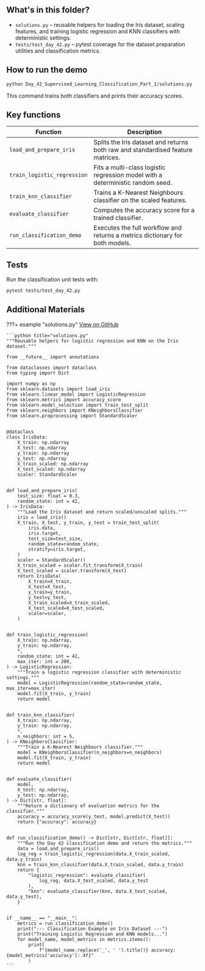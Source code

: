 ## What's in this folder?

- `solutions.py` – reusable helpers for loading the Iris dataset, scaling features, and training logistic regression and KNN classifiers with deterministic settings.
- `tests/test_day_42.py` – pytest coverage for the dataset preparation utilities and classification metrics.

## How to run the demo

```bash
python Day_42_Supervised_Learning_Classification_Part_1/solutions.py
```

This command trains both classifiers and prints their accuracy scores.

## Key functions

| Function | Description |
| --- | --- |
| `load_and_prepare_iris` | Splits the Iris dataset and returns both raw and standardised feature matrices. |
| `train_logistic_regression` | Fits a multi-class logistic regression model with a deterministic random seed. |
| `train_knn_classifier` | Trains a K-Nearest Neighbours classifier on the scaled features. |
| `evaluate_classifier` | Computes the accuracy score for a trained classifier. |
| `run_classification_demo` | Executes the full workflow and returns a metrics dictionary for both models. |

## Tests

Run the classification unit tests with:

```bash
pytest tests/test_day_42.py
```

## Additional Materials

???+ example "solutions.py"
[View on GitHub](https://github.com/saint2706/Coding-For-MBA/blob/main/Day_42_Supervised_Learning_Classification_Part_1/solutions.py)

````
```python title="solutions.py"
"""Reusable helpers for logistic regression and KNN on the Iris dataset."""

from __future__ import annotations

from dataclasses import dataclass
from typing import Dict

import numpy as np
from sklearn.datasets import load_iris
from sklearn.linear_model import LogisticRegression
from sklearn.metrics import accuracy_score
from sklearn.model_selection import train_test_split
from sklearn.neighbors import KNeighborsClassifier
from sklearn.preprocessing import StandardScaler


@dataclass
class IrisData:
    X_train: np.ndarray
    X_test: np.ndarray
    y_train: np.ndarray
    y_test: np.ndarray
    X_train_scaled: np.ndarray
    X_test_scaled: np.ndarray
    scaler: StandardScaler


def load_and_prepare_iris(
    test_size: float = 0.3,
    random_state: int = 42,
) -> IrisData:
    """Load the Iris dataset and return scaled/unscaled splits."""
    iris = load_iris()
    X_train, X_test, y_train, y_test = train_test_split(
        iris.data,
        iris.target,
        test_size=test_size,
        random_state=random_state,
        stratify=iris.target,
    )
    scaler = StandardScaler()
    X_train_scaled = scaler.fit_transform(X_train)
    X_test_scaled = scaler.transform(X_test)
    return IrisData(
        X_train=X_train,
        X_test=X_test,
        y_train=y_train,
        y_test=y_test,
        X_train_scaled=X_train_scaled,
        X_test_scaled=X_test_scaled,
        scaler=scaler,
    )


def train_logistic_regression(
    X_train: np.ndarray,
    y_train: np.ndarray,
    *,
    random_state: int = 42,
    max_iter: int = 200,
) -> LogisticRegression:
    """Train a logistic regression classifier with deterministic settings."""
    model = LogisticRegression(random_state=random_state, max_iter=max_iter)
    model.fit(X_train, y_train)
    return model


def train_knn_classifier(
    X_train: np.ndarray,
    y_train: np.ndarray,
    *,
    n_neighbors: int = 5,
) -> KNeighborsClassifier:
    """Train a K-Nearest Neighbours classifier."""
    model = KNeighborsClassifier(n_neighbors=n_neighbors)
    model.fit(X_train, y_train)
    return model


def evaluate_classifier(
    model,
    X_test: np.ndarray,
    y_test: np.ndarray,
) -> Dict[str, float]:
    """Return a dictionary of evaluation metrics for the classifier."""
    accuracy = accuracy_score(y_test, model.predict(X_test))
    return {"accuracy": accuracy}


def run_classification_demo() -> Dict[str, Dict[str, float]]:
    """Run the Day 42 classification demo and return the metrics."""
    data = load_and_prepare_iris()
    log_reg = train_logistic_regression(data.X_train_scaled, data.y_train)
    knn = train_knn_classifier(data.X_train_scaled, data.y_train)
    return {
        "logistic_regression": evaluate_classifier(
            log_reg, data.X_test_scaled, data.y_test
        ),
        "knn": evaluate_classifier(knn, data.X_test_scaled, data.y_test),
    }


if __name__ == "__main__":
    metrics = run_classification_demo()
    print("--- Classification Example on Iris Dataset ---")
    print("Training Logistic Regression and KNN models...")
    for model_name, model_metrics in metrics.items():
        print(
            f"{model_name.replace('_', ' ').title()} accuracy: {model_metrics['accuracy']:.4f}"
        )
```
````
